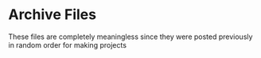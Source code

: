# Archive Files

These files are completely meaningless since they were posted previously in random order for making projects
